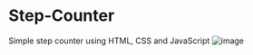 # Step-Counter
Simple step counter using HTML, CSS and JavaScript
![image](https://github.com/user-attachments/assets/720e7f19-0c15-45fd-b14e-e4d23330931c)

